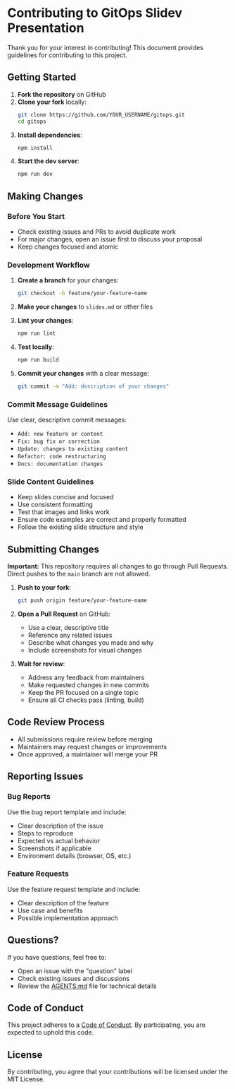 # Contributing to GitOps Slidev Presentation

Thank you for your interest in contributing! This document provides guidelines for contributing to this project.

## Getting Started

1. **Fork the repository** on GitHub
2. **Clone your fork** locally:
   ```bash
   git clone https://github.com/YOUR_USERNAME/gitops.git
   cd gitops
   ```
3. **Install dependencies**:
   ```bash
   npm install
   ```
4. **Start the dev server**:
   ```bash
   npm run dev
   ```

## Making Changes

### Before You Start

- Check existing issues and PRs to avoid duplicate work
- For major changes, open an issue first to discuss your proposal
- Keep changes focused and atomic

### Development Workflow

1. **Create a branch** for your changes:
   ```bash
   git checkout -b feature/your-feature-name
   ```

2. **Make your changes** to `slides.md` or other files

3. **Lint your changes**:
   ```bash
   npm run lint
   ```

4. **Test locally**:
   ```bash
   npm run build
   ```

5. **Commit your changes** with a clear message:
   ```bash
   git commit -m "Add: description of your changes"
   ```

### Commit Message Guidelines

Use clear, descriptive commit messages:
- `Add: new feature or content`
- `Fix: bug fix or correction`
- `Update: changes to existing content`
- `Refactor: code restructuring`
- `Docs: documentation changes`

### Slide Content Guidelines

- Keep slides concise and focused
- Use consistent formatting
- Test that images and links work
- Ensure code examples are correct and properly formatted
- Follow the existing slide structure and style

## Submitting Changes

**Important:** This repository requires all changes to go through Pull Requests. Direct pushes to the `main` branch are not allowed.

1. **Push to your fork**:
   ```bash
   git push origin feature/your-feature-name
   ```

2. **Open a Pull Request** on GitHub:
   - Use a clear, descriptive title
   - Reference any related issues
   - Describe what changes you made and why
   - Include screenshots for visual changes

3. **Wait for review**:
   - Address any feedback from maintainers
   - Make requested changes in new commits
   - Keep the PR focused on a single topic
   - Ensure all CI checks pass (linting, build)

## Code Review Process

- All submissions require review before merging
- Maintainers may request changes or improvements
- Once approved, a maintainer will merge your PR

## Reporting Issues

### Bug Reports

Use the bug report template and include:
- Clear description of the issue
- Steps to reproduce
- Expected vs actual behavior
- Screenshots if applicable
- Environment details (browser, OS, etc.)

### Feature Requests

Use the feature request template and include:
- Clear description of the feature
- Use case and benefits
- Possible implementation approach

## Questions?

If you have questions, feel free to:
- Open an issue with the "question" label
- Check existing issues and discussions
- Review the [AGENTS.md](AGENTS.md) file for technical details

## Code of Conduct

This project adheres to a [Code of Conduct](CODE_OF_CONDUCT.md). By participating, you are expected to uphold this code.

## License

By contributing, you agree that your contributions will be licensed under the MIT License.
